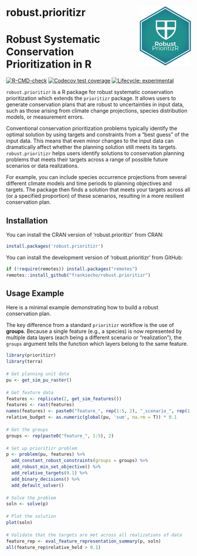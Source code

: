 
# robust.prioritizr <img src="man/figures/logo.png" align="right" style="width:140px"/>

# Robust Systematic Conservation Prioritization in R

<!-- badges: start -->

[![R-CMD-check](https://github.com/frankiecho/robust.prioritizr/actions/workflows/R-CMD-check.yaml/badge.svg)](https://github.com/frankiecho/robust.prioritizr/actions/workflows/R-CMD-check.yaml)
[![Codecov test
coverage](https://codecov.io/gh/frankiecho/robust.prioritizr/graph/badge.svg)](https://app.codecov.io/gh/frankiecho/robust.prioritizr)
[![Lifecycle:
experimental](https://img.shields.io/badge/lifecycle-experimental-orange.svg)](https://lifecycle.r-lib.org/articles/stages.html#experimental)
<!-- badges: end -->

`robust.prioritizr` is a R package for robust systematic conservation
prioritization which extends the `prioritizr` package. It allows users
to generate conservation plans that are robust to uncertainties in input
data, such as those arising from climate change projections, species
distribution models, or measurement errors.

Conventional conservation prioritization problems typically identify the
optimal solution by using targets and constraints from a “best guess” of
the input data. This means that even minor changes to the input data can
dramatically affect whether the planning solution still meets its
targets. `robust.prioritizr` helps users identify solutions to
conservation planning problems that meets their targets across a range
of possible future scenarios or data realizations.

For example, you can include species occurrence projections from several
different climate models and time periods to planning objectives and
targets. The package then finds a solution that meets your targets
across all (or a specified proportion) of these scenarios, resulting in
a more resilient conservation plan.

## Installation

You can install the CRAN version of ‘robust.prioritizr’ from CRAN:

``` r
install.packages('robust.prioritizr')
```

You can install the development version of ‘robust.prioritizr’ from
GitHub:

``` r
if (!require(remotes)) install.packages("remotes")
remotes::install_github("frankiecho/robust.prioritizr")
```

## Usage Example

Here is a minimal example demonstrating how to build a robust
conservation plan.

The key difference from a standard `prioritizr` workflow is the use of
**groups**. Because a single feature (e.g., a species) is now
represented by multiple data layers (each being a different scenario or
“realization”), the `groups` argument tells the function which layers
belong to the same feature.

``` r
library(prioritizr)
library(terra)

# Get planning unit data
pu <- get_sim_pu_raster()

# Get feature data
features <- replicate(2, get_sim_features())
features <- rast(features)
names(features) <- paste0("feature_", rep(1:5, 2), "_scenario_", rep(1:2, each = 5))
relative_budget <- as.numeric(global(pu, 'sum', na.rm = T)) * 0.1

# Get the groups
groups <- rep(paste0("feature_", 1:5), 2)

# Set up prioritizr problem
p <- problem(pu, features) %>%
  add_constant_robust_constraints(groups = groups) %>%
  add_robust_min_set_objective() %>%
  add_relative_targets(0.1) %>%
  add_binary_decisions() %>%
  add_default_solver()

# Solve the problem
soln <- solve(p)

# Plot the solution
plot(soln)

# Validate that the targets are met across all realizations of data
feature_rep <- eval_feature_representation_summary(p, soln)
all(feature_rep$relative_held > 0.1)
```
